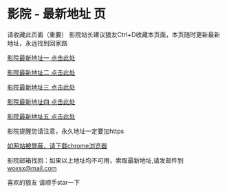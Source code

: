 # 影院 - 最新地址 页

请收藏此页面（重要）
影院站长建议狼友Ctrl+D收藏本页面，本页随时更新最新地址，永远找到回家路

[影院最新地址一 点击此处](https://50bs.buzz/) 

[影院最新地址二 点击此处](https://50bo.buzz/) 

[影院最新地址三 点击此处](https://50bu.buzz/) 

[影院最新地址四 点击此处](https://50bp.buzz/) 

[影院最新地址五 点击此处](https://50bt.buzz/) 

影院提醒您请注意，永久地址一定要加https

[如网站被屏蔽，请下载chrome浏览器](https://8xe23.com/chrome_93.0.4577.82.apk) 

影院邮箱找回：如果以上地址均不可用，索取最新地址,请发邮件到 woxsx@mail.com

喜欢的狼友 请顺手star一下